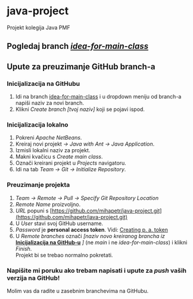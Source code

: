 # java-project
Projekt kolegija Java PMF

## Pogledaj branch *[idea-for-main-class](https://github.com/mihapetr/java-project/tree/idea-for-main-class)*

## Upute za preuzimanje GitHub branch-a

### Inicijalizacija na GitHubu

1. Idi na branch [idea-for-main-class](https://github.com/mihapetr/java-project/tree/idea-for-main-class) i u dropdown meniju od branch-a napiši naziv za novi branch.
1. Klikni *Create branch [tvoj naziv]* koji se pojavi ispod.

### Inicijalizacija lokalno

1. Pokreni *Apache NetBeans*.
1. Kreiraj novi projekt *-> Java with Ant -> Java Application*.
1. Izmisli lokalni naziv za projekt.
1. Makni kvačicu s *Create main class*.
1. Označi kreirani projekt u *Projects* navigatoru.
1. Idi na tab *Team -> Git -> Initialize Repository*.

### Preuzimanje projekta

1. *Team -> Remote -> Pull -> Specify Git Repository Location*
1. *Remote Name* proizvoljno.
1. *URL* popuni s [https://github.com/mihapetr/java-project.git](https://github.com/mihapetr/java-project.git)
1. U *User* stavi svoj GitHub username.
1. *Password* je **personal access token**. Vidi: [Creating p. a. token](https://docs.github.com/en/enterprise-server@3.4/authentication/keeping-your-account-and-data-secure/creating-a-personal-access-token#creating-a-personal-access-token) 
1. U *Remote branches* označi *[naziv novo kreiranog brancha iz* **[Inicijalizacija na GitHub-u](#inicijalizacija-na-githubu)** *]* (ne *main* i ne *idea-for-main-class*) i klikni *Finish*. <br>
Projekt bi se trebao normalno pokretati.

### Napišite mi poruku ako trebam napisati i upute za *push* vaših verzija na GitHub! 
Molim vas da radite u zasebnim branchevima na GitHubu.
